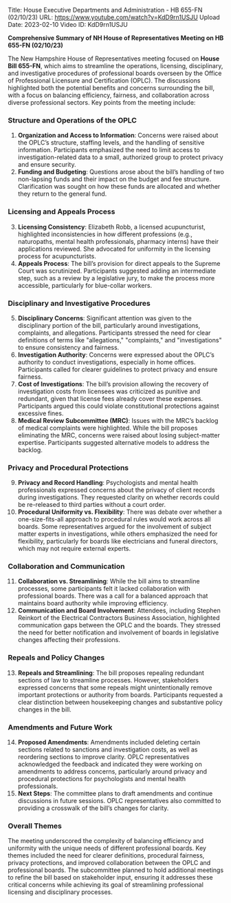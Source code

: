 Title: House Executive Departments and Administration - HB 655-FN (02/10/23)
URL: https://www.youtube.com/watch?v=KdD9rn1USJU
Upload Date: 2023-02-10
Video ID: KdD9rn1USJU

**Comprehensive Summary of NH House of Representatives Meeting on HB 655-FN (02/10/23)**

The New Hampshire House of Representatives meeting focused on **House Bill 655-FN**, which aims to streamline the operations, licensing, disciplinary, and investigative procedures of professional boards overseen by the Office of Professional Licensure and Certification (OPLC). The discussions highlighted both the potential benefits and concerns surrounding the bill, with a focus on balancing efficiency, fairness, and collaboration across diverse professional sectors. Key points from the meeting include:

### **Structure and Operations of the OPLC**
1. **Organization and Access to Information**: Concerns were raised about the OPLC’s structure, staffing levels, and the handling of sensitive information. Participants emphasized the need to limit access to investigation-related data to a small, authorized group to protect privacy and ensure security.
2. **Funding and Budgeting**: Questions arose about the bill’s handling of two non-lapsing funds and their impact on the budget and fee structure. Clarification was sought on how these funds are allocated and whether they return to the general fund.

### **Licensing and Appeals Process**
3. **Licensing Consistency**: Elizabeth Robb, a licensed acupuncturist, highlighted inconsistencies in how different professions (e.g., naturopaths, mental health professionals, pharmacy interns) have their applications reviewed. She advocated for uniformity in the licensing process for acupuncturists.
4. **Appeals Process**: The bill’s provision for direct appeals to the Supreme Court was scrutinized. Participants suggested adding an intermediate step, such as a review by a legislative jury, to make the process more accessible, particularly for blue-collar workers.

### **Disciplinary and Investigative Procedures**
5. **Disciplinary Concerns**: Significant attention was given to the disciplinary portion of the bill, particularly around investigations, complaints, and allegations. Participants stressed the need for clear definitions of terms like "allegations," "complaints," and "investigations" to ensure consistency and fairness.
6. **Investigation Authority**: Concerns were expressed about the OPLC’s authority to conduct investigations, especially in home offices. Participants called for clearer guidelines to protect privacy and ensure fairness.
7. **Cost of Investigations**: The bill’s provision allowing the recovery of investigation costs from licensees was criticized as punitive and redundant, given that license fees already cover these expenses. Participants argued this could violate constitutional protections against excessive fines.
8. **Medical Review Subcommittee (MRC)**: Issues with the MRC’s backlog of medical complaints were highlighted. While the bill proposes eliminating the MRC, concerns were raised about losing subject-matter expertise. Participants suggested alternative models to address the backlog.

### **Privacy and Procedural Protections**
9. **Privacy and Record Handling**: Psychologists and mental health professionals expressed concerns about the privacy of client records during investigations. They requested clarity on whether records could be re-released to third parties without a court order.
10. **Procedural Uniformity vs. Flexibility**: There was debate over whether a one-size-fits-all approach to procedural rules would work across all boards. Some representatives argued for the involvement of subject matter experts in investigations, while others emphasized the need for flexibility, particularly for boards like electricians and funeral directors, which may not require external experts.

### **Collaboration and Communication**
11. **Collaboration vs. Streamlining**: While the bill aims to streamline processes, some participants felt it lacked collaboration with professional boards. There was a call for a balanced approach that maintains board authority while improving efficiency.
12. **Communication and Board Involvement**: Attendees, including Stephen Reinkort of the Electrical Contractors Business Association, highlighted communication gaps between the OPLC and the boards. They stressed the need for better notification and involvement of boards in legislative changes affecting their professions.

### **Repeals and Policy Changes**
13. **Repeals and Streamlining**: The bill proposes repealing redundant sections of law to streamline processes. However, stakeholders expressed concerns that some repeals might unintentionally remove important protections or authority from boards. Participants requested a clear distinction between housekeeping changes and substantive policy changes in the bill.

### **Amendments and Future Work**
14. **Proposed Amendments**: Amendments included deleting certain sections related to sanctions and investigation costs, as well as reordering sections to improve clarity. OPLC representatives acknowledged the feedback and indicated they were working on amendments to address concerns, particularly around privacy and procedural protections for psychologists and mental health professionals.
15. **Next Steps**: The committee plans to draft amendments and continue discussions in future sessions. OPLC representatives also committed to providing a crosswalk of the bill’s changes for clarity.

### **Overall Themes**
The meeting underscored the complexity of balancing efficiency and uniformity with the unique needs of different professional boards. Key themes included the need for clearer definitions, procedural fairness, privacy protections, and improved collaboration between the OPLC and professional boards. The subcommittee planned to hold additional meetings to refine the bill based on stakeholder input, ensuring it addresses these critical concerns while achieving its goal of streamlining professional licensing and disciplinary processes.